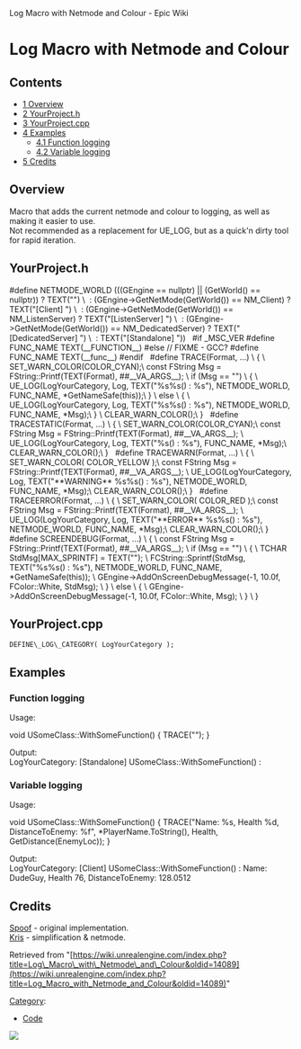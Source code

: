 Log Macro with Netmode and Colour - Epic Wiki                    

Log Macro with Netmode and Colour
=================================

Contents
--------

*   [1 Overview](#Overview)
*   [2 YourProject.h](#YourProject.h)
*   [3 YourProject.cpp](#YourProject.cpp)
*   [4 Examples](#Examples)
    *   [4.1 Function logging](#Function_logging)
    *   [4.2 Variable logging](#Variable_logging)
*   [5 Credits](#Credits)

Overview
--------

Macro that adds the current netmode and colour to logging, as well as making it easier to use.  
Not recommended as a replacement for UE\_LOG, but as a quick'n dirty tool for rapid iteration.

YourProject.h
-------------

#define NETMODE\_WORLD (((GEngine == nullptr) || (GetWorld() == nullptr)) ? TEXT("") \\
        : (GEngine->GetNetMode(GetWorld()) == NM\_Client) ? TEXT("\[Client\] ") \\
        : (GEngine->GetNetMode(GetWorld()) == NM\_ListenServer) ? TEXT("\[ListenServer\] ") \\
        : (GEngine->GetNetMode(GetWorld()) == NM\_DedicatedServer) ? TEXT("\[DedicatedServer\] ") \\
        : TEXT("\[Standalone\] "))
 
#if \_MSC\_VER
    #define FUNC\_NAME    TEXT(\_\_FUNCTION\_\_)
#else // FIXME - GCC?
    #define FUNC\_NAME    TEXT(\_\_func\_\_)
#endif
 
#define TRACE(Format, ...) \\
{ \\
    SET\_WARN\_COLOR(COLOR\_CYAN);\\
    const FString Msg = FString::Printf(TEXT(Format), ##\_\_VA\_ARGS\_\_); \\
    if (Msg == "") \\
    { \\
        UE\_LOG(LogYourCategory, Log, TEXT("%s%s() : %s"), NETMODE\_WORLD, FUNC\_NAME, \*GetNameSafe(this));\\
    } \\
    else \\
    { \\
        UE\_LOG(LogYourCategory, Log, TEXT("%s%s() : %s"), NETMODE\_WORLD, FUNC\_NAME, \*Msg);\\
    } \\
    CLEAR\_WARN\_COLOR();\\
}
 
#define TRACESTATIC(Format, ...) \\
{ \\
    SET\_WARN\_COLOR(COLOR\_CYAN);\\
    const FString Msg = FString::Printf(TEXT(Format), ##\_\_VA\_ARGS\_\_); \\
    UE\_LOG(LogYourCategory, Log, TEXT("%s() : %s"), FUNC\_NAME, \*Msg);\\
    CLEAR\_WARN\_COLOR();\\
}
 
#define TRACEWARN(Format, ...) \\
{ \\
    SET\_WARN\_COLOR( COLOR\_YELLOW );\\
    const FString Msg = FString::Printf(TEXT(Format), ##\_\_VA\_ARGS\_\_); \\
    UE\_LOG(LogYourCategory, Log, TEXT("\*\*WARNING\*\* %s%s() : %s"), NETMODE\_WORLD, FUNC\_NAME, \*Msg);\\
    CLEAR\_WARN\_COLOR();\\
}
 
#define TRACEERROR(Format, ...) \\
{ \\
    SET\_WARN\_COLOR( COLOR\_RED );\\
    const FString Msg = FString::Printf(TEXT(Format), ##\_\_VA\_ARGS\_\_); \\
    UE\_LOG(LogYourCategory, Log, TEXT("\*\*ERROR\*\* %s%s() : %s"), NETMODE\_WORLD, FUNC\_NAME, \*Msg);\\
    CLEAR\_WARN\_COLOR();\\
}
 
#define SCREENDEBUG(Format, ...) \\
{ \\
    const FString Msg = FString::Printf(TEXT(Format), ##\_\_VA\_ARGS\_\_); \\
    if (Msg == "") \\
    { \\
        TCHAR StdMsg\[MAX\_SPRINTF\] = TEXT(""); \\
        FCString::Sprintf(StdMsg, TEXT("%s%s() : %s"), NETMODE\_WORLD, FUNC\_NAME, \*GetNameSafe(this)); \\
        GEngine->AddOnScreenDebugMessage(-1, 10.0f, FColor::White, StdMsg); \\
    } \\
    else \\
    { \\
        GEngine->AddOnScreenDebugMessage(-1, 10.0f, FColor::White, Msg); \\
    } \\
}

YourProject.cpp
---------------

    DEFINE\_LOG\_CATEGORY( LogYourCategory );

Examples
--------

### Function logging

Usage:

void USomeClass::WithSomeFunction()
{
    TRACE("");
}

Output:  
LogYourCategory: \[Standalone\] USomeClass::WithSomeFunction() :

### Variable logging

Usage:

void USomeClass::WithSomeFunction()
{
    TRACE("Name: %s, Health %d, DistanceToEnemy: %f", \*PlayerName.ToString(), Health, GetDistance(EnemyLoc));
}

Output:  
LogYourCategory: \[Client\] USomeClass::WithSomeFunction() : Name: DudeGuy, Health 76, DistanceToEnemy: 128.0512

Credits
-------

[Spoof](/index.php?title=User:Spoof&action=edit&redlink=1 "User:Spoof (page does not exist)") - original implementation.  
[Kris](/User:Kris "User:Kris") - simplification & netmode.

Retrieved from "[https://wiki.unrealengine.com/index.php?title=Log\_Macro\_with\_Netmode\_and\_Colour&oldid=14089](https://wiki.unrealengine.com/index.php?title=Log_Macro_with_Netmode_and_Colour&oldid=14089)"

[Category](/Special:Categories "Special:Categories"):

*   [Code](/Category:Code "Category:Code")

  ![](https://tracking.unrealengine.com/track.png)